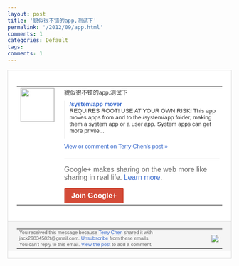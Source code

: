 ```yaml
---
layout: post
title: '貌似很不错的app,测试下'
permalink: '/2012/09/app.html'
comments: 1
categories: Default
tags: 
comments: 1
---
```

<div style="border:solid 1px #dfdfdf;color:#686868;font:13px Arial"><div style="background-color:#fff;padding:20px;"><table cellpadding="0" cellspacing="0"><tr><td style="padding-right:15px;vertical-align:top"><a href="https://plus.google.com/_/notifications/emlink?emrecipient=110200756825219614165&amp;emid=COjI88ifpbICFUpG3godPG0AAA&amp;path=%2F108643996575278738906&amp;dt=1347082017131&amp;uob=8"><img height="75" src="https://lh3.googleusercontent.com/-KKRGTyJ5Bl0/AAAAAAAAAAI/AAAAAAAAEEY/jllxqER5dCk/s75-c-k-a/photo.jpg" style="border:solid 1px #cccccc;" width="75"/></a></td><td style="width:578px;color:#333;font:13px Arial;vertical-align:top"><div style="padding-bottom:10px">貌似很不错的app,测试下</div><div style="margin-bottom:10px;padding-left:10px; border-left:2px solid #EAEAEA"><span style="margin-right:5px"><a href="https://play.google.com/store/apps/details?id=de.j4velin.systemappmover" style="color:#3366CC;text-decoration:none"><span style="font-weight:bold">/system/app mover</span></a><div style="padding-bottom:10px">REQUIRES ROOT! USE AT YOUR OWN RISK! This app moves apps from and to the /system/app folder, making them a system app or a user app. System apps can get more privile...</div></span></div><a href="https://plus.google.com/_/notifications/emlink?emrecipient=110200756825219614165&amp;emid=COjI88ifpbICFUpG3godPG0AAA&amp;path=%2F108643996575278738906%2Fposts%2F1EppFYf3cRj%3Fgpinv%3DAMIXal-JUk7uVS_iDG356HGXB2_YTSLBIbcw9R0GlSLi1pknyfBsv84YDgz7nE1Zm3GmrOYV3bnk9bED3A2XKWiQzeYhq3Yx8pLMZQR4thnQ4r3ZihFuFmY&amp;dt=1347082017131&amp;uob=8" style="color:#3366CC;text-decoration:none">View or comment on Terry Chen's post »</a><div style="margin-top:20px;border-top:solid 1px #dfdfdf"><div style="padding:15px 0;color:#686868;font:16px Arial">Google+ makes sharing on the web more like sharing in real life. <a href="http://www.google.com/+/learnmore/" style="color:#3366CC;text-decoration:none">Learn more</a>.</div><a href="https://plus.google.com/_/notifications/emlink?emrecipient=110200756825219614165&amp;emid=COjI88ifpbICFUpG3godPG0AAA&amp;path=%2F%3Fgpinv%3DAMIXal-JUk7uVS_iDG356HGXB2_YTSLBIbcw9R0GlSLi1pknyfBsv84YDgz7nE1Zm3GmrOYV3bnk9bED3A2XKWiQzeYhq3Yx8pLMZQR4thnQ4r3ZihFuFmY&amp;dt=1347082017131&amp;uob=8" style="display:inline-block;padding:7px 15px;background-color:#d44b38; color:#fff;font-size:16px; font-weight:bold;border-radius:2px;-webkit-border-radius:2px; -moz-border-radius:2px;border:solid 1px #c43b28; white-space:nowrap;text-decoration:none">Join Google+</a></div></td></tr></table></div><div style="border-top:solid 1px #dfdfdf;padding:0 20px; background-color:#f5f5f5"><table cellpadding="0" cellspacing="0" style="height:50px"><tbody><tr><td style="vertical-align:middle;width:100%; color:#636363;font:11px Arial; line-height:120%">You received this message because <a href="https://plus.google.com/_/notifications/emlink?emrecipient=110200756825219614165&amp;emid=COjI88ifpbICFUpG3godPG0AAA&amp;path=%2F108643996575278738906%3Fgpinv%3DAMIXal-JUk7uVS_iDG356HGXB2_YTSLBIbcw9R0GlSLi1pknyfBsv84YDgz7nE1Zm3GmrOYV3bnk9bED3A2XKWiQzeYhq3Yx8pLMZQR4thnQ4r3ZihFuFmY&amp;dt=1347082017131&amp;uob=8" style="color:#3366CC;text-decoration:none">Terry Chen</a> shared it with jack29834582t@gmail.com. <a href="https://plus.google.com/_/notifications/emlink?emrecipient=110200756825219614165&amp;emid=COjI88ifpbICFUpG3godPG0AAA&amp;path=%2F_%2Fnonplus%2Femailsettings%3Fgpinv%3DAMIXal-JUk7uVS_iDG356HGXB2_YTSLBIbcw9R0GlSLi1pknyfBsv84YDgz7nE1Zm3GmrOYV3bnk9bED3A2XKWiQzeYhq3Yx8pLMZQR4thnQ4r3ZihFuFmY%26est%3DADH5u8WoNI_usubMA7KRADfi_Uw2ZC8vb97NoT0qVdyd9zmtYset-LkiuBxVYmLChlcjKfg8Hg3F1gs9H_DAbhANVlVT1_XhDZ0T9NNRKMm0Kp2pCAEdaMWgJ3a-vyfyopRnYLETp-D6Bvhl2WQX8KA0Wk_RqnjmvQ&amp;dt=1347082017131&amp;uob=8" style="color:#3366CC;text-decoration:none">Unsubscribe</a> from these emails.<br/>You can't reply to this email. <a href="https://plus.google.com/_/notifications/emlink?emrecipient=110200756825219614165&amp;emid=COjI88ifpbICFUpG3godPG0AAA&amp;path=%2F108643996575278738906%2Fposts%2F1EppFYf3cRj%3Fgpinv%3DAMIXal-JUk7uVS_iDG356HGXB2_YTSLBIbcw9R0GlSLi1pknyfBsv84YDgz7nE1Zm3GmrOYV3bnk9bED3A2XKWiQzeYhq3Yx8pLMZQR4thnQ4r3ZihFuFmY&amp;dt=1347082017131&amp;uob=8" style="color:#3366CC;text-decoration:none">View the post</a> to add a comment.<br/></td><td><img src="https://ssl.gstatic.com/s2/oz/images/notifications/logo/google-plus-6617a72bb36cc548861652780c9e6ff1.png"/></td></tr></tbody></table></div></div>